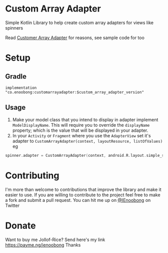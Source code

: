 # Custom Array Adapter

Simple Kotlin Library to help create custom array adapters for views like spinners

Read [Customer Array Adapter](https://android.jlelse.eu/creating-custom-array-adapters-in-android-a-better-way-dc492c89512https://android.jlelse.eu/creating-custom-array-adapters-in-android-a-better-way-dc492c89512) for reasons, see sample code for too

# Setup

## Gradle
```
implementation "co.enoobong:customarrayadapter:$custom_array_adapter_version"
```

## Usage
1. Make your model class that you intend to display in adapter implement `ModelDisplayName`. This will require you to override the `displayName` property; which is the value that will be displayed in your adapter.
2. In your `Activity` or `Fragment` where you use the `AdapterView` set it's adapter to `CustomArrayAdapter(context, layoutResource, listOfValues)` eg

```kotlin
spinner.adapter = CustomArrayAdapter(context, android.R.layout.simple_spinner_item, values = listOfValues)
```

# Contributing


I'm more than welcome to contributions that improve the library and make it easier to use.
If you are willing to contribute to the project feel free to make a fork and submit a pull request.
You can hit me up on [@IEnoobong](http://twitter.com/IEnoobong) on Twitter

# Donate

Want to buy me Jollof-Rice? Send here's my link https://payme.ng/ienoobong Thanks